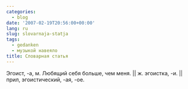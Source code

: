 ```yaml
---
categories:
  - blog
date: '2007-02-19T20:56:00+00:00'
lang: ru
slug: slovarnaja-statja
tags:
  - gedanken
  - музыкой навеяло
title: Словарная статья
---
```




Эгоист, -а, м. Любящий себя больше, чем меня. || ж. эгоистка, -и. || прил, эгоистический, -ая, -ое.
